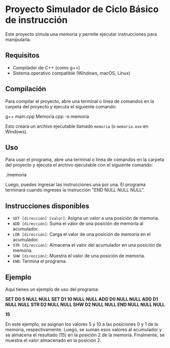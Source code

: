 # Proyecto Simulador de Ciclo Básico de instrucción

Este proyecto simula una memoria y permite ejecutar instrucciones para manipularla.

## Requisitos

- Compilador de C++ (como g++)
- Sistema operativo compatible (Windows, macOS, Linux)

## Compilación

Para compilar el proyecto, abre una terminal o línea de comandos en la carpeta del proyecto y ejecuta el siguiente comando:

g++ main.cpp Memoria.cpp -o memoria


Esto creará un archivo ejecutable llamado `memoria` (o `memoria.exe` en Windows).

## Uso

Para usar el programa, abre una terminal o línea de comandos en la carpeta del proyecto y ejecuta el archivo ejecutable con el siguiente comando:

./memoria


Luego, puedes ingresar las instrucciones una por una. El programa terminará cuando ingreses la instrucción "END NULL NULL NULL".

## Instrucciones disponibles

- `SET [dirección] [valor]`: Asigna un valor a una posición de memoria.
- `ADD [dirección]`: Suma el valor de una posición de memoria al acumulador.
- `LDR [dirección]`: Carga el valor de una posición de memoria en el acumulador.
- `STR [dirección]`: Almacena el valor del acumulador en una posición de memoria.
- `SHW [dirección]`: Muestra el valor de una posición de memoria.
- `END`: Termina el programa.

## Ejemplo

Aquí tienes un ejemplo de uso del programa:

**SET  D0 5 NULL NULL
SET D1 10 NULL NULL
ADD D0 NULL NULL
ADD D1 NULL NULL
STR D2 NULL NULL
SHW D2 NULL NULL
END NULL NULL NULL**

**15**

En este ejemplo, se asignan los valores 5 y 10 a las posiciones 0 y 1 de la memoria, respectivamente. Luego, se suman esos valores al acumulador y se almacena el resultado (15) en la posición 2 de la memoria. Finalmente, se muestra el valor almacenado en la posición 2.
